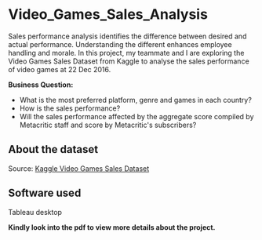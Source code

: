 # Video_Games_Sales_Analysis
Sales performance analysis identifies the difference between desired and actual performance. Understanding the different enhances employee handling and morale. In this project, my teammate and I are exploring the Video Games Sales Dataset from Kaggle to analyse the sales performance of video games at 22 Dec 2016. 

**Business Question:**
- What is the most preferred platform, genre and games in each country?
- How is the sales performance?
- Will the sales performance affected by the aggregate score compiled by Metacritic staff and 
score by Metacritic's subscribers?

## About the dataset
Source: [Kaggle Video Games Sales Dataset](https://www.kaggle.com/sidtwr/videogames-sales-dataset?select=Video_Games_Sales_as_at_22_Dec_2016.csv)

## Software used
Tableau desktop

**Kindly look into the pdf to view more details about the project.**
